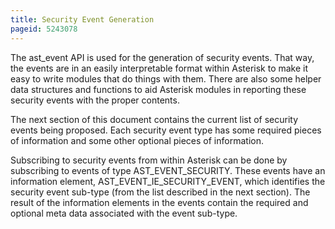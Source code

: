 ```yaml
---
title: Security Event Generation
pageid: 5243078
---
```


The ast\_event API is used for the generation of security events. That way, the events are in an easily interpretable format within Asterisk to make it easy to write modules that do things with them. There are also some helper data structures and functions to aid Asterisk modules in reporting these security events with the proper contents.


The next section of this document contains the current list of security events being proposed. Each security event type has some required pieces of information and some other optional pieces of information. 


Subscribing to security events from within Asterisk can be done by subscribing to events of type AST\_EVENT\_SECURITY. These events have an information element, AST\_EVENT\_IE\_SECURITY\_EVENT, which identifies the security event sub-type (from the list described in the next section). The result of the information elements in the events contain the required and optional meta data associated with the event sub-type.

